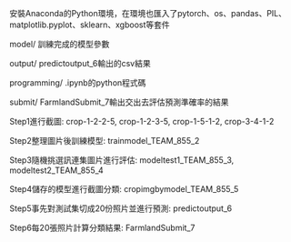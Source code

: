 安裝Anaconda的Python環境，在環境也匯入了pytorch、os、pandas、PIL、matplotlib.pyplot、sklearn、xgboost等套件

model/ 訓練完成的模型參數

output/ predictoutput_6輸出的csv結果

programming/ .ipynb的python程式碼

submit/ FarmlandSubmit_7輸出交出去評估預測準確率的結果

Step1進行截圖: crop-1-2-2-5, crop-1-2-3-5, crop-1-5-1-2, crop-3-4-1-2

Step2整理圖片後訓練模型: trainmodel_TEAM_855_2

Step3隨機挑選訊連集圖片進行評估: modeltest1_TEAM_855_3, modeltest2_TEAM_855_4

Step4儲存的模型進行截圖分類: cropimgbymodel_TEAM_855_5

Step5事先對測試集切成20份照片並進行預測: predictoutput_6

Step6每20張照片計算分類結果: FarmlandSubmit_7
